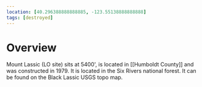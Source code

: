 ```yaml
---
location: [40.296388888888885, -123.55138888888888]
tags: [destroyed]
---
```


# Overview

Mount Lassic (LO site) sits at 5400', is located in [[Humboldt County]] and was constructed in 1979. It is located in the Six Rivers national forest. It can be found on the Black Lassic USGS topo map.

